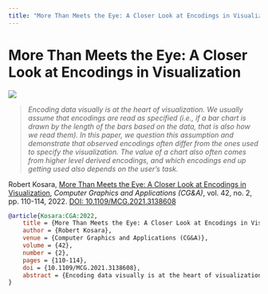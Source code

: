 ```yaml
---
title: "More Than Meets the Eye: A Closer Look at Encodings in Visualization"
---
```


# More Than Meets the Eye: A Closer Look at Encodings in Visualization

<p><img src="https://media.eagereyes.org/wp-content/uploads/2022/04/Kosara-CGA-2022b.png" /></p>

> _Encoding data visually is at the heart of visualization. We usually assume that encodings are read as specified (i.e., if a bar chart is drawn by the length of the bars based on the data, that is also how we read them). In this paper, we question this assumption and demonstrate that observed encodings often differ from the ones used to specify the visualization. The value of a chart also often comes from higher level derived encodings, and which encodings end up getting used also depends on the user’s task._

Robert Kosara, <a href="https://media.eagereyes.org/papers/2022/Kosara-CGA-2022.pdf" target="_blank">More Than Meets the Eye: A Closer Look at Encodings in Visualization</a>, _Computer Graphics and Applications (CG&A)_, vol. 42, no. 2, pp. 110-114, 2022. <a href="https://dx.doi.org/10.1109/MCG.2021.3138608" target="_new">DOI: 10.1109/MCG.2021.3138608</a>


```bibtex
@article{Kosara:CGA:2022,
	title = {More Than Meets the Eye: A Closer Look at Encodings in Visualization},
	author = {Robert Kosara},
	venue = {Computer Graphics and Applications (CG&A)},
	volume = {42},
	number = {2},
	pages = {110-114},
	doi = {10.1109/MCG.2021.3138608},
	abstract = {Encoding data visually is at the heart of visualization. We usually assume that encodings are read as specified (i.e., if a bar chart is drawn by the length of the bars based on the data, that is also how we read them). In this paper, we question this assumption and demonstrate that observed encodings often differ from the ones used to specify the visualization. The value of a chart also often comes from higher level derived encodings, and which encodings end up getting used also depends on the user’s task.},
}
```

